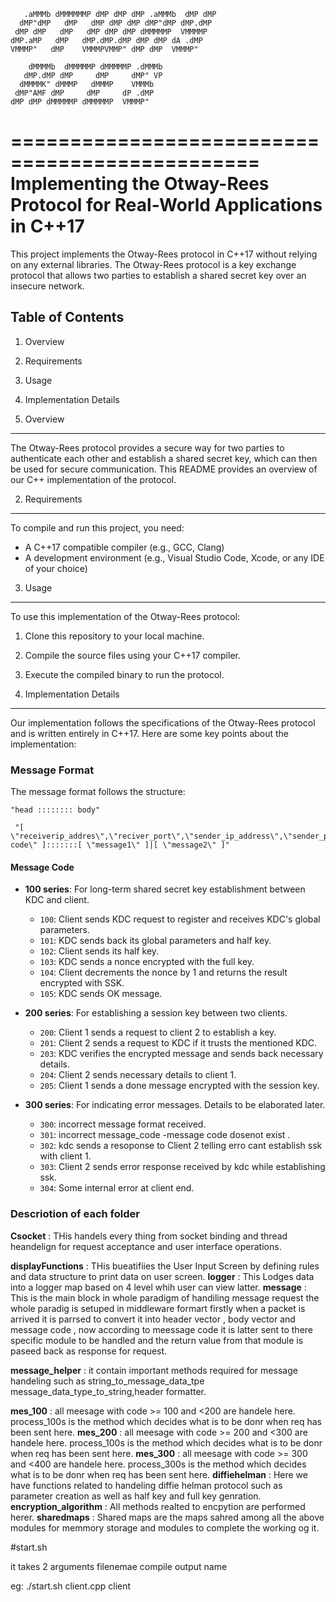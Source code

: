        .aMMMb dMMMMMMP dMP dMP dMP .aMMMb  dMP dMP 
      dMP"dMP   dMP   dMP dMP dMP dMP"dMP dMP.dMP  
     dMP dMP   dMP   dMP dMP dMP dMMMMMP  VMMMMP   
    dMP.aMP   dMP   dMP.dMP.dMP dMP dMP dA .dMP    
    VMMMP"   dMP    VMMMPVMMP" dMP dMP  VMMMP"     
                                                   
        dMMMMb  dMMMMMP dMMMMMP .dMMMb             
       dMP.dMP dMP     dMP     dMP" VP             
      dMMMMK" dMMMP   dMMMP    VMMMb               
     dMP"AMF dMP     dMP     dP .dMP               
    dMP dMP dMMMMMP dMMMMMP  VMMMP"                

===============================================
 Implementing the Otway-Rees Protocol for Real-World Applications in C++17
===============================================

This project implements the Otway-Rees protocol in C++17 without relying on any external libraries. The Otway-Rees protocol is a key exchange protocol that allows two parties to establish a shared secret key over an insecure network.

Table of Contents
-----------------
1. Overview
2. Requirements
3. Usage
4. Implementation Details

1. Overview
-----------
The Otway-Rees protocol provides a secure way for two parties to authenticate each other and establish a shared secret key, which can then be used for secure communication. This README provides an overview of our C++ implementation of the protocol.

2. Requirements
---------------
To compile and run this project, you need:
- A C++17 compatible compiler (e.g., GCC, Clang)
- A development environment (e.g., Visual Studio Code, Xcode, or any IDE of your choice)

3. Usage
--------
To use this implementation of the Otway-Rees protocol:
1. Clone this repository to your local machine.
2. Compile the source files using your C++17 compiler.
3. Execute the compiled binary to run the protocol.

4. Implementation Details
-------------------------
Our implementation follows the specifications of the Otway-Rees protocol and is written entirely in C++17. Here are some key points about the implementation:


### Message Format

The message format follows the structure:
```
"head :::::::: body"
```
```
 "[ \"receiverip_addres\",\"reciver_port\",\"sender_ip_address\",\"sender_port\",\"message code\" ]:::::::[ \"message1\" ]|[ \"message2\" ]"
```

#### Message Code

- **100 series**: For long-term shared secret key establishment between KDC and client.
  - `100`: Client sends KDC request to register and receives KDC's global parameters.
  - `101`: KDC sends back its global parameters and half key.
  - `102`: Client sends its half key.
  - `103`: KDC sends a nonce encrypted with the full key.
  - `104`: Client decrements the nonce by 1 and returns the result encrypted with SSK.
  - `105`: KDC sends OK message.

- **200 series**: For establishing a session key between two clients.
  - `200`: Client 1 sends a request to client 2 to establish a key.
  - `201`: Client 2 sends a request to KDC if it trusts the mentioned KDC.
  - `203`: KDC verifies the encrypted message and sends back necessary details.
  - `204`: Client 2 sends necessary details to client 1.
  - `205`: Client 1 sends a done message encrypted with the session key.

- **300 series**: For indicating error messages. Details to be elaborated later.
  - `300`: incorrect message format received.
  - `301`: incorrect message_code -message code dosenot exist .
  - `302`: kdc sends a resoponse to Client 2  telling erro cant establish ssk with client 1.
  - `303`: Client 2 sends error response received by kdc while establishing ssk.
  - `304`: Some internal error at client end.
 


### Descriotion of each folder
**Csocket** :
  THis handels every thing from socket binding and thread heandelign for request acceptance and user interface operations.

**displayFunctions** : 
  THis bueatifiies the User Input Screen by defining rules and data structure to print data on user screen.
**logger** : 
  This Lodges data into a logger map based on 4 level whih user can view latter.
**message** : 
  This is the main block in whole paradigm of handiling message request the whole paradig is setuped in middleware formart 
  firstly when a packet is arrived it is parrsed to convert it into header vector , body vector and message code ,
  now according to meessage code it is latter sent to there specific module to be handled and the return value from that module is paseed back as response for request.

**message_helper** : 
  it contain important methods required for message handeling such as string_to_message_data_tpe message_data_type_to_string,header formatter.

**mes_100** : 
  all meesage with code >= 100 and <200 are handele here.
  process_100s is the method which decides what is to be donr when req has been sent here.
**mes_200** :
  all meesage with code >= 200 and <300 are handele here.
  process_100s is the method which decides what is to be donr when req has been sent here.
**mes_300** : 
  all meesage with code >= 300 and <400 are handele here.
  process_300s is the method which decides what is to be donr when req has been sent here.
**diffiehelman** :
  Here we have functions related to handeling diffie helman protocol such as parameter creation as well as half key and full key genration.
**encryption_algorithm** :
  All methods realted to encpytion are performed herer.
**sharedmaps** :
  Shared maps are the maps sahred among all the above modules for memmory storage and modules to complete the working og it.


#start.sh

it takes 2 arguments filenemae compile output name

eg:
  ./start.sh client.cpp client
